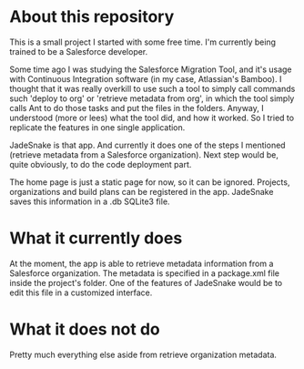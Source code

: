 # About this repository
This is a small project I started with some free time. I'm currently being trained to be a Salesforce developer.

Some time ago I was studying the Salesforce Migration Tool, and it's usage with Continuous Integration software (in my case, Atlassian's Bamboo). I thought that it was really overkill to use such a tool to simply call commands such 'deploy to org' or 'retrieve metadata from org', in which the tool simply calls Ant to do those tasks and put the files in the folders.
Anyway, I understood (more or lees) what the tool did, and how it worked. So I tried to replicate the features in one single application.

JadeSnake is that app. And currently it does one of the steps I mentioned (retrieve metadata from a Salesforce organization). Next step would be, quite obviously, to do the code deployment part.

The home page is just a static page for now, so it can be ignored. Projects, organizations and build plans can be registered in the app. JadeSnake saves this information in a .db SQLite3 file.

# What it currently does

At the moment, the app is able to retrieve metadata information from a Salesforce organization. The metadata is specified in a package.xml file inside the project's folder. One of the features of JadeSnake would be to edit this file in a customized interface.

# What it does not do

Pretty much everything else aside from retrieve organization metadata.
